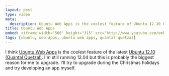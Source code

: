 ```yaml
---
layout: post
type: video
meta:
  description: Ubuntu Web Apps is the coolest feature of Ubuntu 12.10 Quantal Quetzal.
title: Ubuntu Web Apps
embed: <iframe width="560" height="315" src="http://www.youtube.com/embed/AUTNxi6b-hw" frameborder="0" allowfullscreen></iframe>
tags: [ubuntu, web apps, ubuntu web apps, quantal quetzal]
---
```


I think [Ubuntu Web Apps](http://developer.ubuntu.com/resources/technologies/webapps/) is the 
coolest feature of the latest [Ubuntu 12.10 (Quantal Quetzal)](http://releases.ubuntu.com/quantal/). 
I'm still running
12.04 but this is probably the biggest reason for me to upgrade. I'll try to upgrade during
the Christmas holidays and try developing an app myself.